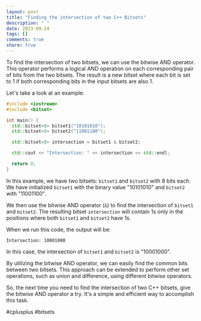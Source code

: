 ```yaml
---
layout: post
title: "Finding the intersection of two C++ Bitsets"
description: " "
date: 2023-09-24
tags: []
comments: true
share: true
---
```


To find the intersection of two bitsets, we can use the bitwise AND operator. This operator performs a logical AND operation on each corresponding pair of bits from the two bitsets. The result is a new bitset where each bit is set to 1 if both corresponding bits in the input bitsets are also 1.

Let's take a look at an example:

```cpp
#include <iostream>
#include <bitset>

int main() {
  std::bitset<8> bitset1("10101010");
  std::bitset<8> bitset2("11001100");

  std::bitset<8> intersection = bitset1 & bitset2;

  std::cout << "Intersection: " << intersection << std::endl;

  return 0;
}
```

In this example, we have two bitsets: `bitset1` and `bitset2` with 8 bits each. We have initialized `bitset1` with the binary value "10101010" and `bitset2` with "11001100". 

We then use the bitwise AND operator (`&`) to find the intersection of `bitset1` and `bitset2`. The resulting bitset `intersection` will contain 1s only in the positions where both `bitset1` and `bitset2` have 1s.

When we run this code, the output will be:

```
Intersection: 10001000
```

In this case, the intersection of `bitset1` and `bitset2` is "10001000".

By utilizing the bitwise AND operator, we can easily find the common bits between two bitsets. This approach can be extended to perform other set operations, such as union and difference, using different bitwise operators.

So, the next time you need to find the intersection of two C++ bitsets, give the bitwise AND operator a try. It's a simple and efficient way to accomplish this task.

#cplusplus #bitsets